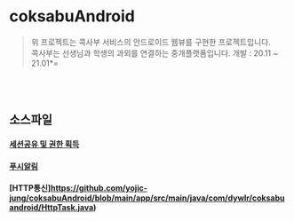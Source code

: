 # coksabuAndroid
> 위 프로젝트는 콕사부 서비스의 안드로이드 웹뷰를 구현한 프로젝트입니다.  
> 콕사부는 선생님과 학생의 과외를 연결하는 중개플랫폼입니다.
> 개발 : 20.11 ~ 21.01*=
<br/>
<br/>

## 소스파일
#### [세션공유 및 권한 획득](https://github.com/yojic-jung/coksabuAndroid/blob/main/app/src/main/java/com/dywlr/coksabuandroid/MainActivity.java)  
#### [푸시알림](https://github.com/yojic-jung/coksabuAndroid/blob/main/app/src/main/java/com/dywlr/coksabuandroid/MyFireBaseMessagingService.java)  
#### [HTTP통신]https://github.com/yojic-jung/coksabuAndroid/blob/main/app/src/main/java/com/dywlr/coksabuandroid/HttpTask.java)
<br/>

